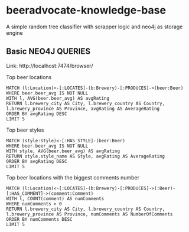 # beeradvocate-knowledge-base
A simple random tree classifier with scrapper logic and neo4j as storage engine


## Basic NEO4J QUERIES
Link: http://localhost:7474/browser/

Top beer locations
```cypher
MATCH (l:Location)<-[:LOCATES]-(b:Brewery)-[:PRODUCES]->(beer:Beer)
WHERE beer.beer_avg IS NOT NULL
WITH l, AVG(beer.beer_avg) AS avgRating
RETURN l.brewery_city AS City, l.brewery_country AS Country, l.brewery_province AS Province, avgRating AS AverageRating
ORDER BY avgRating DESC
LIMIT 5
```

Top beer styles
```cypher
MATCH (style:Style)<-[:HAS_STYLE]-(beer:Beer)
WHERE beer.beer_avg IS NOT NULL
WITH style, AVG(beer.beer_avg) AS avgRating
RETURN style.style_name AS Style, avgRating AS AverageRating
ORDER BY avgRating DESC
LIMIT 5
```

Top beer locations with the biggest comments number
```cypher
MATCH (l:Location)<-[:LOCATES]-(b:Brewery)-[:PRODUCES]->(:Beer)-[:HAS_COMMENT]->(comment:Comment)
WITH l, COUNT(comment) AS numComments
WHERE numComments > 0
RETURN l.brewery_city AS City, l.brewery_country AS Country, l.brewery_province AS Province, numComments AS NumberOfComments
ORDER BY numComments DESC
LIMIT 5
```